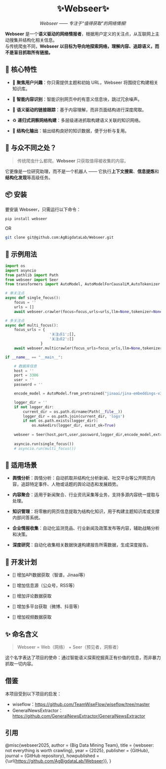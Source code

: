 <div align='center'>

# ✨Webseer✨

_Webseer —— 专注于“值得获取”的网络情报!_

</div>

**Webseer** 是一个**语义驱动的网络情报者**，根据用户定义的关注点，从互联网上主动搜集并结构化相关信息。  
与传统爬虫不同，**Webseer 以目标为导向地探索网络，理解内容、追踪语义，而不是盲目抓取所有链接。**

## 🚀 核心特性

- 🎯 **聚焦用户兴趣**：你只需提供主题和初始 URL，Webseer 将围绕它构建相关知识库。

- 🧠 **智能内容识别**：智能识别网页中的有意义信息块，跳过冗余噪声。

- 🔗 **语义驱动的链接跟踪**：基于内容理解，而非页面结构进行深度爬取。

- ♻️ **递归式洞察网络构建**：多层级递进抓取构建语义关联的知识网络。

- 🧾 **结构化输出**：输出结构良好的知识数据，便于分析与复用。



## 🧠 与众不同之处？

> 传统爬虫什么都爬。**Webseer** 只获取值得被收集的内容。

它更像是一位研究助理，而不是一个机器人 —— 它执行**上下文搜索**、**信息提炼**和**结构化发现**等高级任务。


## 📦 安装

要安装 Webseer，只需运行以下命令：

```bash
pip install webseer
```

OR

```bash
git clone git@github.com:AgBigdataLab/Webseer.git
```

## 🧪 示例用法

```python
import os
import asyncio
from pathlib import Path
from webseer import Seer
from transformers import AutoModel, AutoModelForCausalLM,AutoTokenizer

# 单关注点
async def single_focus():
    focus = ''
    urls = []  
    await webseer.crawler(focus=focus,urls=urls,llm=None,tokenizer=None)

# 多关注点
async def multi_focus():
    focus_urls = {
                    '关注点1':[],
                    '关注点2':[]
                }
    await webseer.multicrawler(focus_urls=focus_urls,llm=None,tokenizer=None)

if __name__ == "__main__":

    # 数据库信息
    host = ''
    port = 3306
    user = ''
    password = ''

    encode_model = AutoModel.from_pretrained("jinaai/jina-embeddings-v3", trust_remote_code=True).to('cuda')

    logger_dir = ''
    if not logger_dir:
        current_dir = os.path.dirname(Path(__file__))
        logger_dir = os.path.join(current_dir, 'logs')
        if not os.path.exists(logger_dir):
            os.makedirs(logger_dir, exist_ok=True)
    
    webseer = Seer(host,port,user,password,logger_dir,encode_model,extract_method='selector',max_request_retries=3)
    
    asyncio.run(single_focus())
    # asyncio.run(multi_focus())
```


## 💼 适用场景

- **舆情分析**：舆情分析：自动抓取并结构化分析新闻、社交平台等公开网页内容，追踪特定事件、人物或话题的舆论动态和发展趋势。

- **内容聚合**：适用于新闻聚合、行业资讯采集等业务，支持多源内容统一提取与处理。

- **知识管理**：将零散的网页信息提取为结构化知识，用于构建主题知识库或支撑内部问答系统。

- **企业情报收集**：自动化监测竞品、行业新闻及政策发布等内容，辅助战略分析和决策。

- **深度研究**：自动化收集相关数据快速构建报告所需数据，生成深度报告。


## 📍 开发计划

- [] 增加API数据获取（智谱，Jinaai等）

- [] 增加信息源（公众号，RSS等）

- [] 增加评论数据获取

- [] 增加多平台获取（微博、抖音等）

- [] 增加视频数据获取


## ✨ 命名含义

> Webseer = Web（网络） + Seer（预见者，洞察者）

这个名字表达了项目的使命：通过智能语义探索挖掘真正有价值的信息，而非暴力抓取一切内容。


## 借鉴

本项目受到以下项目的启发：
- wiseflow：https://github.com/TeamWiseFlow/wiseflow/tree/master
- GeneralNewsExtractor：https://github.com/GeneralNewsExtractor/GeneralNewsExtractor


## 引用

@misc{webseer2025,
  author = {Big Data Mining Team},
  title = {webseer: not everything is worth crawling},
  year = {2025},
  publisher = {GitHub},
  journal = {GitHub repository},
  howpublished = {\url{https://github.com/AgBigdataLab/Webseer}},
}